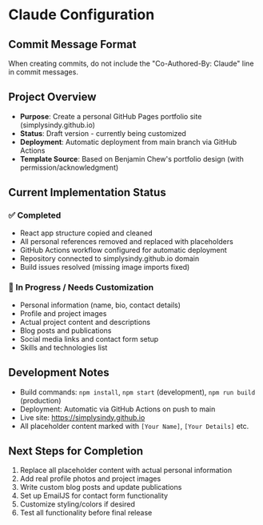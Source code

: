 # Claude Configuration

## Commit Message Format
When creating commits, do not include the "Co-Authored-By: Claude" line in commit messages.

## Project Overview
- **Purpose**: Create a personal GitHub Pages portfolio site (simplysindy.github.io)
- **Status**: Draft version - currently being customized
- **Deployment**: Automatic deployment from main branch via GitHub Actions
- **Template Source**: Based on Benjamin Chew's portfolio design (with permission/acknowledgment)

## Current Implementation Status

### ✅ Completed
- React app structure copied and cleaned
- All personal references removed and replaced with placeholders
- GitHub Actions workflow configured for automatic deployment
- Repository connected to simplysindy.github.io domain
- Build issues resolved (missing image imports fixed)

### 🚧 In Progress / Needs Customization
- Personal information (name, bio, contact details)
- Profile and project images
- Actual project content and descriptions
- Blog posts and publications
- Social media links and contact form setup
- Skills and technologies list

## Development Notes
- Build commands: `npm install`, `npm start` (development), `npm run build` (production)
- Deployment: Automatic via GitHub Actions on push to main
- Live site: https://simplysindy.github.io
- All placeholder content marked with `[Your Name]`, `[Your Details]` etc.

## Next Steps for Completion
1. Replace all placeholder content with actual personal information
2. Add real profile photos and project images
3. Write custom blog posts and update publications
4. Set up EmailJS for contact form functionality
5. Customize styling/colors if desired
6. Test all functionality before final release